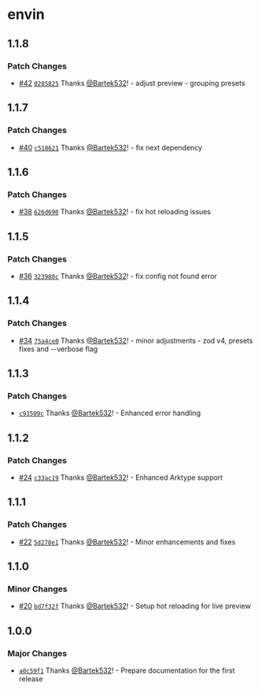 # envin

## 1.1.8

### Patch Changes

- [#42](https://github.com/turbostarter/envin/pull/42) [`0285825`](https://github.com/turbostarter/envin/commit/028582545272ec71bf513e814d800b07782b97bc) Thanks [@Bartek532](https://github.com/Bartek532)! - adjust preview - grouping presets

## 1.1.7

### Patch Changes

- [#40](https://github.com/turbostarter/envin/pull/40) [`c518621`](https://github.com/turbostarter/envin/commit/c518621f4d0dc5b60abdc61656eb10176db28707) Thanks [@Bartek532](https://github.com/Bartek532)! - fix next dependency

## 1.1.6

### Patch Changes

- [#38](https://github.com/turbostarter/envin/pull/38) [`626d690`](https://github.com/turbostarter/envin/commit/626d690a72fa55a1f717644ea482f1490884df48) Thanks [@Bartek532](https://github.com/Bartek532)! - fix hot reloading issues

## 1.1.5

### Patch Changes

- [#36](https://github.com/turbostarter/envin/pull/36) [`323980c`](https://github.com/turbostarter/envin/commit/323980cb33d8ef48a6b9386ba1fd0d0d5bf48387) Thanks [@Bartek532](https://github.com/Bartek532)! - fix config not found error

## 1.1.4

### Patch Changes

- [#34](https://github.com/turbostarter/envin/pull/34) [`75a4ce0`](https://github.com/turbostarter/envin/commit/75a4ce097262c2f661c984246419abef60c2e302) Thanks [@Bartek532](https://github.com/Bartek532)! - minor adjustments - zod v4, presets fixes and --verbose flag

## 1.1.3

### Patch Changes

- [`c93509c`](https://github.com/turbostarter/envin/commit/c93509c573fdacc24d0be541b2339e3ef6f76ebe) Thanks [@Bartek532](https://github.com/Bartek532)! - Enhanced error handling

## 1.1.2

### Patch Changes

- [#24](https://github.com/turbostarter/envin/pull/24) [`c33ac19`](https://github.com/turbostarter/envin/commit/c33ac1940469bcd437b4665b1ac27c2d46509c15) Thanks [@Bartek532](https://github.com/Bartek532)! - Enhanced Arktype support

## 1.1.1

### Patch Changes

- [#22](https://github.com/turbostarter/envin/pull/22) [`5d278e1`](https://github.com/turbostarter/envin/commit/5d278e16b0ad7557c021bfd445ce0527727125c2) Thanks [@Bartek532](https://github.com/Bartek532)! - Minor enhancements and fixes

## 1.1.0

### Minor Changes

- [#20](https://github.com/turbostarter/envin/pull/20) [`bd7f32f`](https://github.com/turbostarter/envin/commit/bd7f32fd796af56ffa0bdb986c681a9c9d41a8d3) Thanks [@Bartek532](https://github.com/Bartek532)! - Setup hot reloading for live preview

## 1.0.0

### Major Changes

- [`a0c59f1`](https://github.com/turbostarter/envin/commit/a0c59f1a12f8ad08096fcb68548cae7c622e8acf) Thanks [@Bartek532](https://github.com/Bartek532)! - Prepare documentation for the first release
